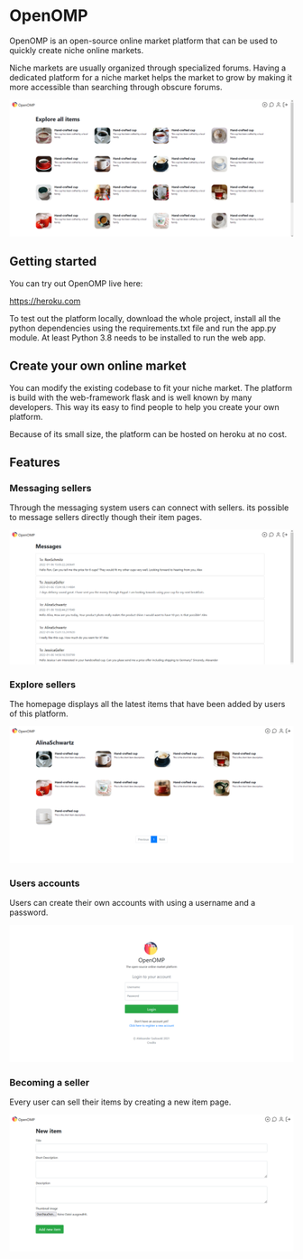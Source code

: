 # OpenOMP
OpenOMP is an open-source online market platform that can be used to quickly create niche online markets. 

Niche markets are usually organized through specialized forums. Having a dedicated platform for a niche market helps the market to grow by making it more accessible than searching through obscure forums.

![](readme-images/openomp-home.png)

## Getting started
You can try out OpenOMP live here:

https://heroku.com


To test out the platform locally, download the whole project, install all the python dependencies using the requirements.txt file and run the app.py module. At least Python 3.8 needs to be installed to run the web app.

## Create your own online market
You can modify the existing codebase to fit your niche market. The platform is build with the web-framework flask and is well known by many developers. This way its easy to find people to help you create your own platform.

Because of its small size, the platform can be hosted on heroku at no cost.

## Features

### Messaging sellers
Through the messaging system users can connect with sellers. its possible to message sellers directly though their item pages.


![](readme-images/openomp-messages.png)

### Explore sellers
The homepage displays all the latest items that have been added by users of this platform.


![](readme-images/openomp-user-items.png)

### Users accounts  
Users can create their own accounts with using a username and a password.


![](readme-images/openomp-user-login.png)

### Becoming a seller
Every user can sell their items by creating a new item page. 


![](readme-images/openomp-add-new-item.png)


